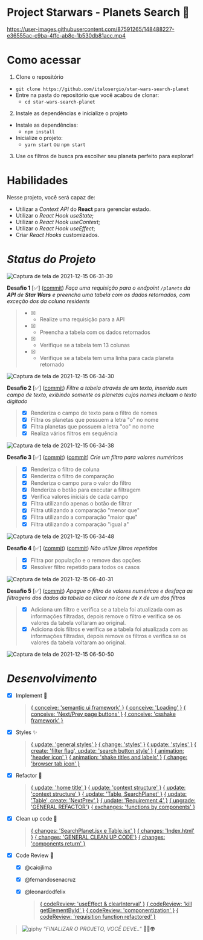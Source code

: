 # Project Starwars - Planets Search :milky_way:
https://user-images.githubusercontent.com/87591265/148488227-e36555ac-c9ba-4ffc-ab8c-1b530db81acc.mp4
# Como acessar

1. Clone o repositório
  * `git clone https://github.com/italosergio/star-wars-search-planet`
  * Entre na pasta do repositório que você acabou de clonar:
    * `cd star-wars-search-planet`

2. Instale as dependências e inicialize o projeto
  * Instale as dependências:
    * `npm install`
  * Inicialize o projeto:
    * `yarn start` ou `npm start`

3. Use os filtros de busca pra escolher seu planeta perfeito para explorar!
# Habilidades

Nesse projeto, você será capaz de:

* Utilizar a _Context API_ do **React** para gerenciar estado.
* Utilizar o _React Hook useState_;
* Utilizar o _React Hook useContext_;
* Utilizar o _React Hook useEffect_;
* Criar _React Hooks_ customizados.

# **_Status do Projeto_**
![Captura de tela de 2021-12-15 06-31-39](https://user-images.githubusercontent.com/87591265/146160874-6a9c1805-192f-46ea-be92-d5d6abb376ab.png)

**Desafio 1** [✅] ([commit](https://github.com/italosergio/star-wars-search-planet/commit/347cbd4f65eceb3f37f48525de309db70c9e75ca))
_Faça uma requisição para o endpoint `/planets` da **API** de **Star Wars** e preencha uma tabela com os dados retornados, com exceção dos da coluna residents_
  >- [x] - Realize uma requisição para a API
  >- [x] - Preencha a tabela com os dados retornados
  >- [x] - Verifique se a tabela tem 13 colunas
  >- [x] - Verifique se a tabela tem uma linha para cada planeta retornado

![Captura de tela de 2021-12-15 06-34-30](https://user-images.githubusercontent.com/87591265/146161242-f570f5ff-a1c2-4cc2-9520-47b0dc7b3a95.png)

**Desafio 2** [✅] ([commit](https://github.com/italosergio/star-wars-search-planet/commit/eb726ab01463ae24c514838d0866e11ad19884de))
_Filtre a tabela através de um texto, inserido num campo de texto, exibindo somente os planetas cujos nomes incluam o texto digitado_
  >- [x] Renderiza o campo de texto para o filtro de nomes
  >- [x] Filtra os planetas que possuem a letra "o" no nome
  >- [x] Filtra planetas que possuem a letra "oo" no nome
  >- [x] Realiza vários filtros em sequência

![Captura de tela de 2021-12-15 06-34-38](https://user-images.githubusercontent.com/87591265/146161299-17952b15-6b1f-4b74-9155-e25d86dfa498.png)

**Desafio 3** [✅] ([commit](https://github.com/italosergio/star-wars-search-planet/commit/c4e6e6e79656e67fb2c94f40211868f6b968dabc)) ([commit](https://github.com/italosergio/star-wars-search-planet/commit/f000331a43fc229e2005f2fac00f7dcad07449cb))
_Crie um filtro para valores numéricos_
  >- [x] Renderiza o filtro de coluna
  >- [x] Renderiza o filtro de comparação
  >- [x] Renderiza o campo para o valor do filtro
  >- [x] Renderiza o botão para executar a filtragem
  >- [x] Verifica valores iniciais de cada campo
  >- [x] Filtra utilizando apenas o botão de filtrar
  >- [x] Filtra utilizando a comparação "menor que"
  >- [x] Filtra utilizando a comparação "maior que"
  >- [x] Filtra utilizando a comparação "igual a"

![Captura de tela de 2021-12-15 06-34-48](https://user-images.githubusercontent.com/87591265/146161332-eb503bca-adad-4407-804b-8d8b871a606c.png)

**Desafio 4** [✅] ([commit](https://github.com/italosergio/star-wars-search-planet/commit/cfa9e5e73a98e6b215302b7f814c50011843267a)) ([commit](https://github.com/italosergio/star-wars-search-planet/commit/5c556f8b4f30d69a6f8ff15d56ed917393633426))
_Não utilize filtros repetidos_
  >- [x] Filtra por população e o remove das opções
  >- [x] Resolver filtro repetido para todos os casos 

![Captura de tela de 2021-12-15 06-40-31](https://user-images.githubusercontent.com/87591265/146162104-052c3913-ac67-4e89-bc8a-cfb734a56683.png)

**Desafio 5** [✅] ([commit](https://github.com/italosergio/star-wars-search-planet/commit/1af81e8b7eb92bbe000c387c1687f59675f2ed94))
_Apague o filtro de valores numéricos e desfaça as filtragens dos dados da tabela ao clicar no ícone de `X` de um dos filtros_
  >- [x] Adiciona um filtro e verifica se a tabela foi atualizada com as informações filtradas, depois remove o filtro e verifica se os valores da tabela voltaram ao original.
  >- [x] Adiciona dois filtros e verifica se a tabela foi atualizada com as informações filtradas, depois remove os filtros e verifica se os valores da tabela voltaram ao original.

![Captura de tela de 2021-12-15 06-50-50](https://user-images.githubusercontent.com/87591265/146163823-d576080e-d13d-43e2-ba67-1e3cbd384bf9.png)

# **_Desenvolvimento_**

- [x] Implement 🦾
  > [{ conceive: 'semantic ui framework' }](https://github.com/italosergio/star-wars-search-planet/commit/c4e6e6e79656e67fb2c94f40211868f6b968dabc)
  [{ conceive: 'Loading' }](https://github.com/italosergio/star-wars-search-planet/commit/c982c19959cdf507ee2befa7be18b8a7d6e4c9ff)
  [{ conceive: 'Next/Prev page buttons' }](https://github.com/italosergio/star-wars-search-planet/commit/dc7c7367ea233563fe3d8dab05c46f2fbc614d58)
  [{ conceive: 'csshake framework' }](https://github.com/italosergio/star-wars-search-planet/commit/5dc920b08508a945200d7d76ff69b035c8d2982e)

- [x] Styles ✨
  >[{ update: 'general styles' }](https://github.com/italosergio/star-wars-search-planet/commit/c4e6e6e79656e67fb2c94f40211868f6b968dabc)
  [{ change: 'styles' }](https://github.com/italosergio/star-wars-search-planet/commit/3f6b0ae1f5f9e61946fe132e3d72abf7a9699c38)
  [{ update: 'styles' }](https://github.com/italosergio/star-wars-search-planet/commit/c22675b23ee7d4ccff814c5f27247c0352d61aac)
  [{ create: 'filter flag',  update: 'search button style' }](https://github.com/italosergio/star-wars-search-planet/commit/44482d9e8b46525c487e3d79bf944214ea5b1f7c)
  [{ animation: 'header icon' }](https://github.com/italosergio/star-wars-search-planet/commit/cf2ad1ade119635d7513aeba6bc1cfb2286e8df8)
  [{ animation: 'shake titles and labels' }](https://github.com/italosergio/star-wars-search-planet/commit/5dc920b08508a945200d7d76ff69b035c8d2982e)
  [{ change: 'browser tab icon' }](https://github.com/italosergio/star-wars-search-planet/commit/5dc920b08508a945200d7d76ff69b035c8d2982e)

- [x] Refactor 🧬
  >[{ update: 'home title' }](https://github.com/italosergio/star-wars-search-planet/commit/73bfa3839169e79ac4dd63a9ed66d3d1c2db3dbd)
[{ update: 'context structure' }](https://github.com/italosergio/star-wars-search-planet/commit/499690f2e2a7fd1c155b7f53f748e5c8b4c75c51)
[{ update: 'context structure' }](https://github.com/italosergio/star-wars-search-planet/commit/7642cb33ffb5ab79b37b31c98f0d5a4f4651f6b1)
[{ update: 'Table, SearchPlanet' }](https://github.com/italosergio/star-wars-search-planet/commit/c4e6e6e79656e67fb2c94f40211868f6b968dabc)
[{ update: 'Table', create: 'NextPrev' }](https://github.com/italosergio/star-wars-search-planet/commit/0b182fefb864478d988654ef70306349c4ad93da)
[{ update: 'Requirement 4' }](https://github.com/italosergio/star-wars-search-planet/commit/5c556f8b4f30d69a6f8ff15d56ed917393633426)
[{ upgrade: 'GENERAL REFACTOR'}](https://github.com/italosergio/star-wars-search-planet/commit/86baab6397ef3aa51f18c2c6608c4f6c4f6ead05)
[{ exchanges: 'functions by components' }](https://github.com/italosergio/star-wars-search-planet/commit/f1c2a129b22dbaf37349a3ae671a524a29fd11b1)

- [x] Clean up code  🧹
  >[{ changes: 'SearchPlanet.jsx e Table.jsx' }](https://github.com/italosergio/star-wars-search-planet/commit/3b3f72d95916b8c4b6e788e76ee98997ebf8ebab)
[{ changes: 'Index.html' }](https://github.com/italosergio/star-wars-search-planet/commit/5dc920b08508a945200d7d76ff69b035c8d2982e)
[{ changes: 'GENERAL CLEAN UP CODE'}](https://github.com/italosergio/star-wars-search-planet/commit/86baab6397ef3aa51f18c2c6608c4f6c4f6ead05)
[{ changes: 'components return' }](https://github.com/italosergio/star-wars-search-planet/commit/512407d7f96c4c1fa03db55c3fba550f19b23584)

- [x] Code Review 🔎
  - [x] @caiojlima 
  - [x] @fernandosenacruz 
  - [x] @leonardodfelix
    >[{ codeReview: 'useEffect & clearInterval' }](https://github.com/italosergio/star-wars-search-planet/commit/cecaa5ebfcac02ff23eed1d1bdc6ff4b609b487f)
    [{ codeReview: 'kill getElementById' }](https://github.com/italosergio/star-wars-search-planet/commit/18623f79277e9a4f20fcc7c009b11d6d2bc559d7)
    [{ codeReview: 'componentization' }](https://github.com/italosergio/star-wars-search-planet/commit/f1c2a129b22dbaf37349a3ae671a524a29fd11b1)
    [{ codeReview: 'requisition function refactored' }](https://github.com/italosergio/star-wars-search-planet/commit/7f536a86b70ecda80c92e6d385053c642ef1d870)
 

> ![giphy](https://user-images.githubusercontent.com/87591265/146157482-a2fd807c-52ef-4956-90be-d86f1576ccd9.gif)
_"FINALIZAR O PROJETO, VOCÊ DEVE.."_  🖖🏼👽
